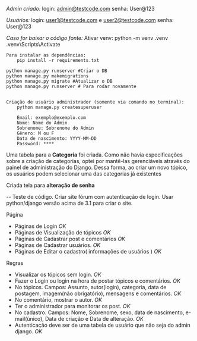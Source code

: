 *Admin criado:*
    login: admin@testcode.com
    senha: User@123

*Usuários:*
    login: user1@testcode.com e user2@testcode.com
    senha: User@123


*Caso for baixar o código fonte:*
    Ativar venv:
        python -m venv .venv
        .venv\Scripts\Activate

    Para instalar as dependências:
        pip install -r requirements.txt

    python manage.py runserver #Criar o DB
    python manage.py makemigrations 
	python manage.py migrate #Atualizar o DB
	python manage.py runserver # Para rodar novamente


    Criação de usuário administrador (somente via comando no terminal):
        python manage.py createsuperuser

        Email: exemplo@exemplo.com
        Nome: Nome do Admin
        Sobrenome: Sobrenome do Admin
        Gênero: M ou F
        Data de nascimento: YYYY-MM-DD
        Password: ****


Uma tabela para a **Categoria** foi criada. Como não havia especificações sobre a criação de categorias, optei por mantê-las gerenciáveis através do painel de administração do Django. Dessa forma, ao criar um novo tópico, os usuários podem selecionar uma das categorias já existentes

Criada tela para **alteração de senha**


-- Teste de código.
Criar site fórum com autenticação de login.
Usar python/django versão acima de 3.1 para criar o site.

Página
- Páginas de Login *OK*
- Páginas de Visualização de tópicos *OK*
- Páginas de Cadastrar post e comentários *OK*
- Páginas de Cadastrar usuários. *OK*
- Páginas de Editar o cadastro( informações de usuários ) *OK*

Regras

- Visualizar os tópicos sem login. *OK*
- Fazer o Login ou login na hora de postar tópicos e comentários. *OK*
- No tópicos. Campos: Assunto, autor(login), categoria, data de postagem, imagem(não obrigatório), mensagens e comentários. *OK*
- No comentário, mostrar o autor. *OK*
- Ter o administrador para monitorar os post. *OK*
- No cadastro. Campos: Nome, Sobrenome, sexo, data de nascimento, e-mail(único), Data de criação e Data de alteração. *OK*
- Autenticação deve ser de uma tabela de usuário que não seja do admin django. *OK*